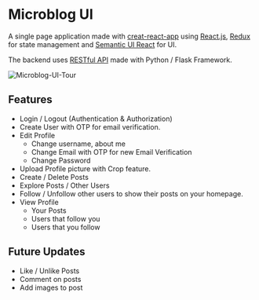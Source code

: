 # Microblog UI

A single page application made with [creat-react-app](https://create-react-app.dev/) using [React.js](https://reactjs.org/), [Redux](https://redux.js.org/) for state management and [Semantic UI React](https://react.semantic-ui.com/) for UI.

The backend uses [RESTful API](https://github.com/cyogian/microblog) made with Python / Flask Framework.

![Microblog-UI-Tour](/screen-capture.gif)

## Features

- Login / Logout (Authentication & Authorization)
- Create User with OTP for email verification.
- Edit Profile
  - Change username, about me
  - Change Email with OTP for new Email Verification
  - Change Password
- Upload Profile picture with Crop feature.
- Create / Delete Posts
- Explore Posts / Other Users
- Follow / Unfollow other users to show their posts on your homepage.
- View Profile
  - Your Posts
  - Users that follow you
  - Users that you follow

## Future Updates

- Like / Unlike Posts
- Comment on posts
- Add images to post
